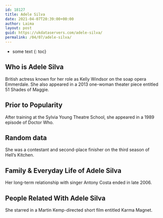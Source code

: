```yaml
---
id: 18127
title: Adele Silva
date: 2021-04-07T20:39:00+00:00
author: Laima
layout: post
guid: https://ukdataservers.com/adele-silva/
permalink: /04/07/adele-silva/
---
```


* some text
{: toc}


## Who is Adele Silva
                  
                  
                  
British actress known for her role as Kelly Windsor on the soap opera Emmerdale. She also appeared in a 2013 one-woman theater piece entitled 51 Shades of Maggie.
                  
              
            
              
            
                
                
                
## Prior to Popularity
                  
                  
                  
After training at the Sylvia Young Theatre School, she appeared in a 1989 episode of Doctor Who.
                  
              
            
              
            
                
                
                
## Random data
                  
                  
                  
She was a contestant and second-place finisher on the third season of Hell&#8217;s Kitchen.
                  
              
            
              
            
                
                
                
## Family & Everyday Life of Adele Silva
                  
                  
                  
Her long-term relationship with singer Antony Costa ended in late 2006.
                  
              
            
              
            
                
                
                
## People Related With Adele Silva
                  
                  
                  
She starred in a Martin Kemp-directed short film entitled Karma Magnet.
                  
              
            
              
            
                
              
            
              
              
            
            
              
            
          
          
          
